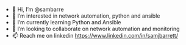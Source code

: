 - 👋 Hi, I’m @sambarre
- 👀 I’m interested in network automation, python and ansible
- 🌱 I’m currently learning Python and Ansible
- 💞️ I’m looking to collaborate on network automation and monitoring
- 📫 Reach me on linkedin https://www.linkedin.com/in/samjbarrett/

<!---
sambarre/sambarre is a ✨ special ✨ repository because its `README.md` (this file) appears on your GitHub profile.
You can click the Preview link to take a look at your changes.
--->
